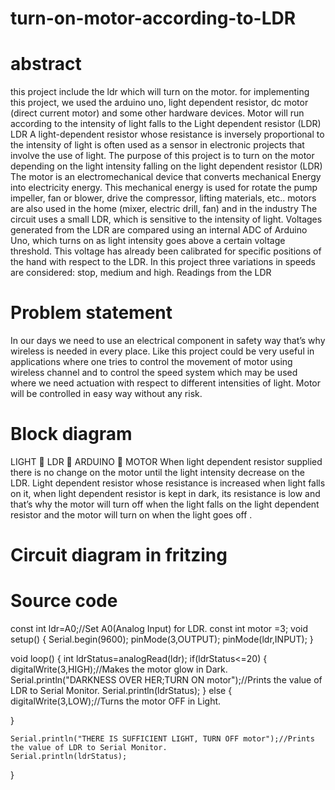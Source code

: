 # turn-on-motor-according-to-LDR
# abstract
this project include the ldr which will turn on the motor.
for implementing this project, we used the arduino uno, light dependent resistor, dc motor (direct current motor) and some other hardware devices.
Motor will run according to the intensity of light falls to the Light dependent resistor (LDR)
 LDR A light-dependent resistor whose resistance is inversely proportional to the intensity of light is often used as a sensor in electronic projects that involve the use of light.
The purpose of this project is to turn on the motor depending on the light intensity falling on the light dependent resistor (LDR) 
The motor is an electromechanical device that converts mechanical 
Energy into electricity energy.  This mechanical energy is used for
rotate  the  pump  impeller,  fan  or  blower,  drive  the  compressor,  lifting  materials, etc.. 
motors  are also used  in  the  home  (mixer,  electric  drill,  fan)  and  in  the industry
The circuit uses a small LDR, which is sensitive to the intensity of light. Voltages generated from the LDR are compared using an internal ADC of Arduino Uno, which turns on as light intensity goes above a certain voltage threshold. This voltage has already been calibrated for specific positions of the hand with respect to the LDR.
In this project three variations in speeds are considered: stop, medium and high. Readings from the LDR

   # Problem statement
In our days we need to use an electrical component in safety way that’s why wireless is needed in every place.
Like this project could be very useful in applications where one tries to control the movement of motor using wireless channel and to control the speed system which may be used where we need actuation with respect to different intensities of light.
Motor will be controlled in easy way without any risk.
# Block diagram
LIGHT		LDR		ARDUINO		MOTOR
When light dependent resistor supplied there is no change on the motor until the light intensity decrease on the LDR.
Light dependent resistor whose resistance is increased when light falls on it, when light dependent resistor is kept in dark, its resistance is low and that’s why the motor will turn off when the light falls on the light dependent resistor and the motor will turn on when the light goes off .
# Circuit diagram in fritzing
# Source code 
const int ldr=A0;//Set A0(Analog Input) for LDR.
const int motor =3;
void setup() {
Serial.begin(9600);
pinMode(3,OUTPUT);
pinMode(ldr,INPUT);
}

void loop() {
int ldrStatus=analogRead(ldr);
if(ldrStatus<=20)
{
  digitalWrite(3,HIGH);//Makes the motor glow in Dark.
Serial.println("DARKNESS OVER HER;TURN ON motor");//Prints the value of LDR to Serial Monitor.
Serial.println(ldrStatus);
}
else
  {
    digitalWrite(3,LOW);//Turns the motor OFF in Light.

  }
  
    Serial.println("THERE IS SUFFICIENT LIGHT, TURN OFF motor");//Prints the value of LDR to Serial Monitor.
    Serial.println(ldrStatus);
  }


